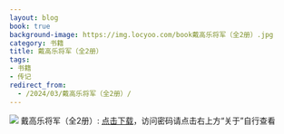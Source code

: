 ```yaml
---
layout: blog
book: true
background-image: https://img.locyoo.com/book戴高乐将军（全2册）.jpg
category: 书籍
title: 戴高乐将军（全2册）
tags:
- 书籍
- 传记
redirect_from:
  - /2024/03/戴高乐将军（全2册）/
---
```

![](https://img.locyoo.com/book戴高乐将军（全2册）.jpg)
戴高乐将军（全2册）: <a name = "ref1" href="https://url18.ctfile.com/f/50983618-1269463300-2bdf72?p=3619">点击下载</a>，访问密码请点击右上方“关于”自行查看